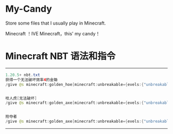 # My-Candy
Store some files that I usually play in Minecraft.

Minecraft ！IVE Minecraft，this' my candy！




# Minecraft NBT 语法和指令

------



```java
1.20.5+ nbt.txt
获得一个无法破坏效率4的金锄
/give @s minecraft:golden_hoe[minecraft:unbreakable={evels:{"unbreakable":1b}},minecraft:enchantments={"efficiency":4}] <数量>


咬人虎[无法破坏]
/give @s minecraft:golden_axe[minecraft:unbreakable={evels:{"unbreakable":1b}},minecraft:enchantments={"sharpness":255}]


抢夺者
/give @s minecraft:golden_axe[minecraft:unbreakable={evels:{"unbreakable":1b}},minecraft:enchantments={"looting":128}]


```

------



```java
